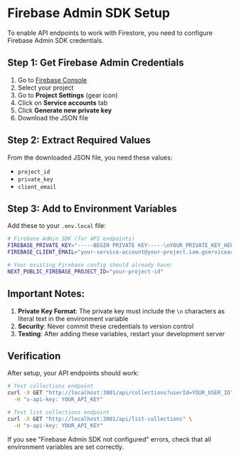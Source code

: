 # Firebase Admin SDK Setup

To enable API endpoints to work with Firestore, you need to configure Firebase Admin SDK credentials.

## Step 1: Get Firebase Admin Credentials

1. Go to [Firebase Console](https://console.firebase.google.com/)
2. Select your project
3. Go to **Project Settings** (gear icon)
4. Click on **Service accounts** tab
5. Click **Generate new private key**
6. Download the JSON file

## Step 2: Extract Required Values

From the downloaded JSON file, you need these values:

- `project_id`
- `private_key`
- `client_email`

## Step 3: Add to Environment Variables

Add these to your `.env.local` file:

```bash
# Firebase Admin SDK (for API endpoints)
FIREBASE_PRIVATE_KEY="-----BEGIN PRIVATE KEY-----\nYOUR_PRIVATE_KEY_HERE\n-----END PRIVATE KEY-----\n"
FIREBASE_CLIENT_EMAIL="your-service-account@your-project.iam.gserviceaccount.com"

# Your existing Firebase config should already have:
NEXT_PUBLIC_FIREBASE_PROJECT_ID="your-project-id"
```

## Important Notes:

1. **Private Key Format**: The private key must include the `\n` characters as literal text in the environment variable
2. **Security**: Never commit these credentials to version control
3. **Testing**: After adding these variables, restart your development server

## Verification

After setup, your API endpoints should work:

```bash
# Test collections endpoint
curl -X GET "http://localhost:3001/api/collections?userId=YOUR_USER_ID" \
  -H "x-api-key: YOUR_API_KEY"

# Test list collections endpoint
curl -X GET "http://localhost:3001/api/list-collections" \
  -H "x-api-key: YOUR_API_KEY"
```

If you see "Firebase Admin SDK not configured" errors, check that all environment variables are set correctly.
